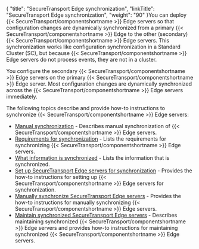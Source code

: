 {
    "title": "SecureTransport Edge synchronization",
    "linkTitle": "SecureTransport Edge synchronization",
    "weight": "90"
}You can deploy {{< SecureTransport/componentshortname  >}} Edge servers so that configuration changes are
dynamically synchronized from a primary {{< SecureTransport/componentshortname  >}} Edge to the other
(secondary) {{< SecureTransport/componentshortname  >}} Edge servers. This synchronization works like
configuration synchronization in a Standard Cluster (SC), but because {{< SecureTransport/componentshortname  >}} Edge
servers do not process events, they are not in a cluster.

You configure the secondary {{< SecureTransport/componentshortname  >}} Edge servers on the primary {{< SecureTransport/componentshortname  >}} Edge
server. Most configuration changes are dynamically synchronized across the {{< SecureTransport/componentshortname  >}} Edge servers immediately.

The following topics describe and provide how-to instructions to synchronize {{< SecureTransport/componentshortname  >}} Edge servers:

-   [Manual synchronization](r_st_manual_synchronization) - Describes manual synchronization of {{< SecureTransport/componentshortname >}} Edge servers.
-   [Requirements for synchronization](t_st_requirements_synchronization) - Lists the requirements for synchronizing {{< SecureTransport/componentshortname >}} Edge servers.
-   [What information is synchronized](t_st_what_information_is_synchronized) - Lists the information that is synchronized.
-   [Set up SecureTransport Edge servers for synchronization](t_st_setup_servers) - Provides the how-to instructions for setting up {{< SecureTransport/componentshortname >}} Edge servers for synchronization.
-   [Manually synchronize SecureTransport Edge servers](t_st_manually_synchronize_edge_servers) - Provides the how-to instructions for manually synchronizing {{< SecureTransport/componentshortname >}} Edge servers.
-   [Maintain synchronized SecureTransport Edge servers](t_st_maintain_synchronized_edge_servers) - Describes maintaining synchronized {{< SecureTransport/componentshortname >}} Edge servers and provides how-to instructions for maintaining synchronized {{< SecureTransport/componentshortname >}} Edge servers.
